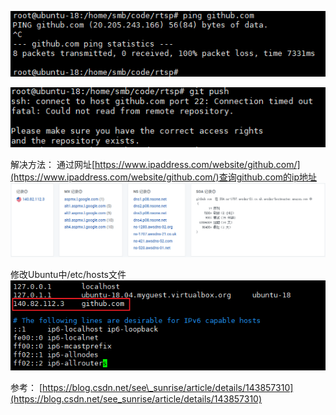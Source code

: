 ![image](images/_Bu21x_AdNZSh9-4cjr_TRdzgia4ZTYfb7MWEA36qZ0.png)

![image](images/88RpGQ7H4sN9EvUZLMfwrUmo4Pz_-gb8vTTOQXb5aB8.png)

解决方法：
通过网址[https://www.ipaddress.com/website/github.com/](https://www.ipaddress.com/website/github.com/)查询github.com的ip地址
![image](images/cTFKFuJXMCcliKZ6AeQuUOOJl2xp5vbdlba5qPtxDMs.png)

修改Ubuntu中/etc/hosts文件
![image](images/39rG-uE0a7etxcIFBUzCkyn8XfE9WlUfbMarIHVIvcw.png)

参考：
[https://blog.csdn.net/see\_sunrise/article/details/143857310](https://blog.csdn.net/see_sunrise/article/details/143857310)